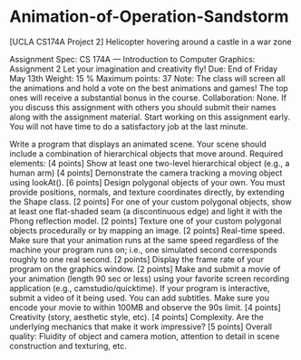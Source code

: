 # Animation-of-Operation-Sandstorm
[UCLA CS174A Project 2] Helicopter hovering around a castle in a war zone


Assignment Spec:
CS 174A — Introduction to Computer Graphics: Assignment 2
Let your imagination and creativity fly!       Due: End of Friday May 13th
Weight: 15 %
Maximum points: 37
Note: The class will screen all the animations and hold a vote on the best animations and games!  The top ones will receive a substantial bonus in the course.
Collaboration: None. If you discuss this assignment with others you should submit their names along with the assignment material.
Start working on this assignment early. You will not have time to do a satisfactory job at the last minute.

Write a program that displays an animated scene. Your scene should include a combination of hierarchical objects that move around. Required elements:
[4 points] Show at least one two-level hierarchical object (e.g., a human arm)
[4 points]  Demonstrate the camera tracking a moving object using lookAt().
[6 points]  Design polygonal objects of your own. You must provide positions, normals, and texture coordinates directly, by extending the Shape class.
[2 points] For one of your custom polygonal objects, show at least one flat-shaded seam (a discontinuous edge) and light it with the Phong reflection model.
[2 points] Texture one of your custom polygonal objects procedurally or by mapping an image.
[2 points] Real-time speed. Make sure that your animation runs at the same speed regardless of the machine your program runs on; i.e., one simulated second corresponds roughly to one real second.
[2 points] Display the frame rate of your program on the graphics window.
[2 points] Make and submit a movie of your animation (length 90 sec or less) using your favorite screen recording application (e.g., camstudio/quicktime).  If your program is interactive, submit a video of it being used. You can add subtitles. Make sure you encode your movie to within 100MB and observe the 90s limit.
[4 points] Creativity (story, aesthetic style, etc).
[4 points] Complexity.  Are the underlying mechanics that make it work impressive?
[5 points] Overall quality: Fluidity of object and camera motion, attention to detail in scene construction and texturing, etc.
